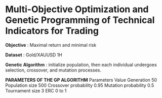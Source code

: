 # Multi-Objective Optimization and Genetic Programming of Technical Indicators for Trading

**Objective** : Maximal return and minimal risk

**Dataset** : Gold/XAUUSD 1H

**Genetic Algorithm** : initialize population, then each individual undergoes selection, crossover, and mutation processes.

**PARAMETERS OF THE GP ALGORITHM**
Parameters	          Value
Generation	          50
Population size	      500
Crossover probability 0.95
Mutation probability	0.5
Tournament size	      3
ERC	                  0 to 1

